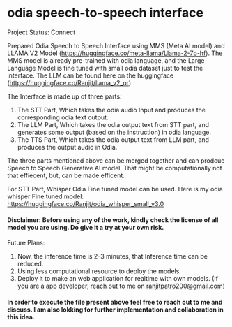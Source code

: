 # odia speech-to-speech interface

Project Status: Connect

Prepared Odia Speech to Speech Interface using MMS (Meta AI model) and LLAMA V2 Model (https://huggingface.co/meta-llama/Llama-2-7b-hf).
The MMS model is already pre-trained with odia language, and the Large Language Model is fine tuned with small odia dataset just to test the interface. The LLM can be found here on the huggingface (https://huggingface.co/Ranjit/llama_v2_or).

The Interface is made up of three parts:
1) The STT Part, Which takes the odia audio Input and produces the corresponding odia text output.
2) The LLM Part, Which takes the odia output text from STT part, and generates some output (based on the instruction) in odia language.
3) The TTS Part, Which takes the odia output text from LLM part, and produces the output audio in Odia.

The three parts mentioned above can be merged together and can prodcue Speech to Speech Generative AI model. That might be computationally not that effiecent, but, can be made efficent.

For STT Part, Whisper Odia Fine tuned model can be used. Here is my odia whisper Fine tuned model: https://huggingface.co/Ranjit/odia_whisper_small_v3.0

#### Disclaimer: Before using any of the work, kindly check the license of all model you are using. Do give it a try at your own risk.

Future Plans:
1) Now, the inference time is 2-3 minutes, that Inference time can be reduced.
2) Using less computational resource to deploy the models.
3) Deploy it to make an web application for realtime with own models. (If you are a app developer, reach out to me on ranjitpatro200@gmail.com)

#### In order to execute the file present above feel free to reach out to me and discuss. I am also lokking for further implementation and collaboration in this idea. 
